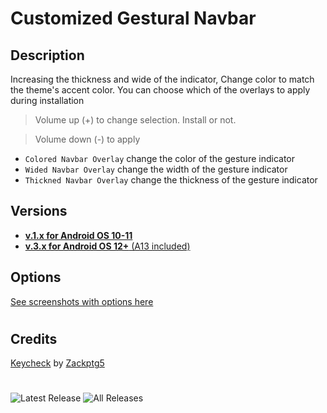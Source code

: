 # Customized Gestural Navbar

## Description
 Increasing the thickness and wide of the indicator, Change color to match the theme's accent color.
 You can choose which of the overlays to apply during installation
> Volume up (+) to change selection. Install or not.

> Volume down (-) to apply
- `Colored Navbar Overlay` change the color of the gesture indicator
- `Wided Navbar Overlay` change the width of the gesture indicator
- `Thickned Navbar Overlay` change the thickness of the gesture indicator

## Versions
- [**v.1.x for Android OS 10-11**](https://github.com/Magisk-Modules-Alt-Repo/CustomizedNavbar/releases/tag/1.0)
- [**v.3.x for Android OS 12+** (A13 included)](https://github.com/Magisk-Modules-Alt-Repo/CustomizedNavbar/releases/tag/3.1)

## Options
[See screenshots with options here](https://github.com/PycmShoma/CustomizedNavbar/blob/main/assets/options.md)

#
#
## Credits
[Keycheck](https://github.com/Zackptg5/Keycheck) by [Zackptg5](https://github.com/Zackptg5)

#
#
![Latest Release](https://img.shields.io/github/downloads/Magisk-Modules-Alt-Repo/CustomizedNavbar/latest/total?label=Downloads%20%28Latest%20Release%29&style=social)
![All Releases](https://img.shields.io/github/downloads/Magisk-Modules-Alt-Repo/CustomizedNavbar/total?label=Downloads%20%28All%20Releases%29&style=social)

